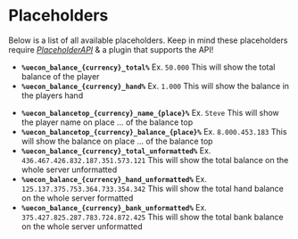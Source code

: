 # Placeholders
Below is a list of all available placeholders. Keep in mind these placeholders require [*PlaceholderAPI*](https://www.spigotmc.org/resources/6245/) & a plugin that supports the API!
<br>

* **``%uecon_balance_{currency}_total%``** Ex. ``50.000``
  This will show the total balance of the player
* **``%uecon_balance_{currency}_hand%``** Ex. ``1.000``
  This will show the balance in the players hand
<!--* **%uecon_balance_{currency}_bank%** Ex. ``49.000``
  This will show the balance in the players bank-->
* **``%uecon_balancetop_{currency}_name_{place}%``** Ex. ``Steve``
  This will show the player name on place ... of the balance top
* **``%uecon_balancetop_{currency}_balance_{place}%``** Ex. ``8.000.453.183``
  This will show the balance on place ... of the balance top
* **``%uecon_balance_{currency}_total_unformatted%``** Ex. ``436.467.426.832.187.351.573.121``
  This will show the total balance on the whole server unformatted
* **``%uecon_balance_{currency}_hand_unformatted%``** Ex. ``125.137.375.753.364.733.354.342``
  This will show the total hand balance on the whole server formatted
* **``%uecon_balance_{currency}_bank_unformatted%``** Ex. ``375.427.825.287.783.724.872.425``
  This will show the total bank balance on the whole server unformatted
  